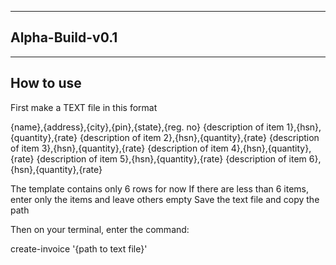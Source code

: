 ----------
Alpha-Build-v0.1
----------

----------
How to use
----------

First make a TEXT file in this format

{name},{address},{city},{pin},{state},{reg. no}
{description of item 1},{hsn},{quantity},{rate}
{description of item 2},{hsn},{quantity},{rate}
{description of item 3},{hsn},{quantity},{rate}
{description of item 4},{hsn},{quantity},{rate}
{description of item 5},{hsn},{quantity},{rate}
{description of item 6},{hsn},{quantity},{rate}

The template contains only 6 rows for now
If there are less than 6 items, enter only the items and leave others empty
Save the text file and copy the path

Then on your terminal, enter the command:

create-invoice '{path to text file}'
